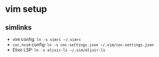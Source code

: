 # vim setup

## simlinks
* vim config: `ln -s vimrc ~/.vimrc`
* `coc.nvim` config: `ln -s coc-settings.json ~/.vim/coc-settings.json`
* Elixir LSP: `ln -s elixir-ls ~/.vim/elixir-ls` 
